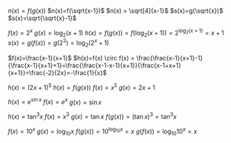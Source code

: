 $n(x)=f(g(x))$
$n(x)=f(\sqrt{x-1})$
$n(x) = \sqrt[4]{x-1}$
$s(x)=g(\sqrt{x})$
$s(x)=\sqrt{\sqrt{x}-1}$

$f(x)=2^x$
$g(x)=\log_2 (x+1)$
$h(x) = f(g(x))=f(\log_2 (x+1))=2^{\log_2 (x+1)} = x + 1$
$s(x)=g(f(x))=g(2^2)=\log_2(2^x+1)$

$f(x)=\frac{x-1}{x+1}$
$h(x)=f(x) \circ f(x) = \frac{\frac{x-1}{x+1}-1}{\frac{x-1}{x+1}+1}=\frac{\frac{x-1-x-1}{x+1}}{\frac{x-1+x+1}{x+1}}=\frac{-2}{2x}=-\frac{1}{x}$

$h(x)=(2x+1)^5$
$h(x) = f(g(x))$
$f(x)=x^5$
$g(x)=2x+1$

$h(x)=e^{\sin x}$
$f(x)=e^x$
$g(x)=\sin x$

$h(x)=\tan^3x$
$f(x)=x^3$
$g(x)=\tan x$
$f(g(x))=(\tan x)^3=\tan^3 x$

$f(x)=10^x$
$g(x)=\log_{10} x$
$f(g(x))=10^{\log_{10} x} = x$
$g(f(x))=\log_{10} 10^x=x$
